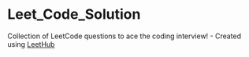 # Leet_Code_Solution
Collection of LeetCode questions to ace the coding interview! - Created using [LeetHub](https://github.com/QasimWani/LeetHub)
